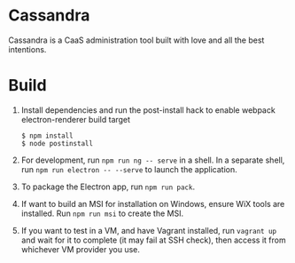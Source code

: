 # Cassandra

Cassandra is a CaaS administration tool built with love and all the best
intentions.

# Build

1. Install dependencies and run the post-install hack to enable webpack
   electron-renderer build target

   ```
   $ npm install
   $ node postinstall
   ```

2. For development, run `npm run ng -- serve` in a shell. In a separate
   shell, run `npm run electron -- --serve` to launch the application.
3. To package the Electron app, run `npm run pack`.
4. If want to build an MSI for installation on Windows, ensure WiX tools are
   installed. Run `npm run msi` to create the MSI.
5. If you want to test in a VM, and have Vagrant installed, run `vagrant up`
   and wait for it to complete (it may fail at SSH check), then access it
   from whichever VM provider you use.
